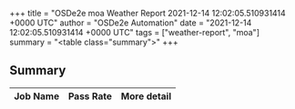 +++
title = "OSDe2e moa Weather Report 2021-12-14 12:02:05.510931414 +0000 UTC"
author = "OSDe2e Automation"
date = "2021-12-14 12:02:05.510931414 +0000 UTC"
tags = ["weather-report", "moa"]
summary = "<table class=\"summary\"></table>"
+++
## Summary

| Job Name | Pass Rate | More detail |
|----------|-----------|-------------|




